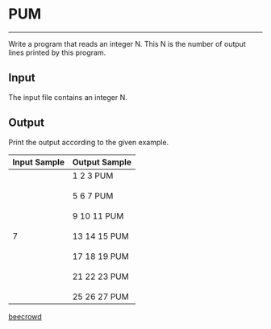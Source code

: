 # PUM

---

Write a program that reads an integer N. This N is the number of output lines printed by this program.

## Input

The input file contains an integer N.

## Output

Print the output according to the given example.

| Input Sample | Output Sample                                                                                                                 |
| ------------ | ----------------------------------------------------------------------------------------------------------------------------- |
| 7            | 1 2 3 PUM<br><br>5 6 7 PUM<br><br>9 10 11 PUM<br><br>13 14 15 PUM<br><br>17 18 19 PUM<br><br>21 22 23 PUM<br><br>25 26 27 PUM |

[beecrowd](https://www.beecrowd.com.br/judge/en/problems/view/1142)
